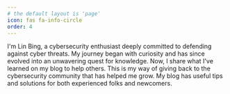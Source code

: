 ```yaml
---
# the default layout is 'page'
icon: fas fa-info-circle
order: 4
---
```


I'm Lin Bing, a cybersecurity enthusiast deeply committed to defending against cyber threats. My journey began with curiosity and has since evolved into an unwavering quest for knowledge. Now, I share what I've learned on my blog to help others. This is my way of giving back to the cybersecurity community that has helped me grow. My blog has useful tips and solutions for both experienced folks and newcomers.